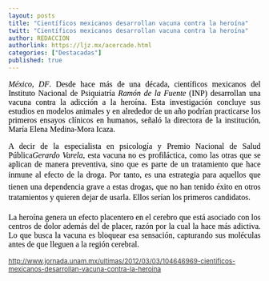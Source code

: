 ```yaml
---
layout: posts
title: "Científicos mexicanos desarrollan vacuna contra la heroína"
twitt: "Científicos mexicanos desarrollan vacuna contra la heroína"
author: REDACCION
authorlink: https://ljz.mx/acercade.html
categories: ["Destacadas"]
published: true
---
```

<p style="color: #000000; font-family: Times, 'Times New Roman', serif; font-size: 16px; line-height: normal; text-align: justify;">
  <em>México, DF</em>. Desde hace más de una década, científicos mexicanos del Instituto Nacional de Psiquiatría <em>Ramón de la Fuente</em> (INP) desarrollan una vacuna contra la adicción a la heroína. Esta investigación concluye sus estudios en modelos animales y en alrededor de un año podrían practicarse los primeros ensayos clínicos en humanos, señaló la directora de la institución, María Elena Medina-Mora Icaza.
</p>

<p style="color: #000000; font-family: Times, 'Times New Roman', serif; font-size: 16px; line-height: normal; text-align: justify;">
  A decir de la especialista en psicología y Premio Nacional de Salud Pública<em>Gerardo Varela</em>, esta vacuna no es profiláctica, como las otras que se aplican de manera preventiva, sino que es parte de un tratamiento que hace inmune al efecto de la droga. Por tanto, es una estrategia para aquellos que tienen una dependencia grave a estas drogas, que no han tenido éxito en otros tratamientos y quieren dejar de usarla. Ellos serían los primeros candidatos.
</p>

<p style="color: #000000; font-family: Times, 'Times New Roman', serif; font-size: 16px; line-height: normal; text-align: justify;">
  La heroína genera un efecto placentero en el cerebro que está asociado con los centros de dolor además del de placer, razón por la cual la hace más adictiva. Lo que busca la vacuna es bloquear esa sensación, capturando sus moléculas antes de que lleguen a la región cerebral.
</p>

<p style="color: #000000; font-size: 16px; line-height: normal; text-align: justify;">
  <a href="http://www.jornada.unam.mx/ultimas/2012/03/03/104646969-cientificos-mexicanos-desarrollan-vacuna-contra-la-heroina"><span style="color: #333333;"><span style="font-size: small;">http://www.jornada.unam.mx/ultimas/2012/03/03/104646969-cientificos-mexicanos-desarrollan-vacuna-contra-la-heroina</span></span></a>
</p>
